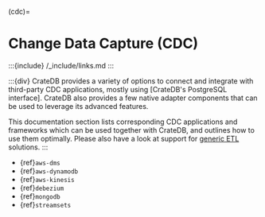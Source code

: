 (cdc)=
# Change Data Capture (CDC)

:::{include} /_include/links.md
:::

:::{div}
CrateDB provides a variety of options to connect and integrate with third-party
CDC applications, mostly using [CrateDB's PostgreSQL interface].
CrateDB also provides a few native adapter components that can be used
to leverage its advanced features. 

This documentation section lists corresponding CDC applications and
frameworks which can be used together with CrateDB, and outlines how
to use them optimally.
Please also have a look at support for [generic ETL](#etl) solutions.
:::

- {ref}`aws-dms`
- {ref}`aws-dynamodb`
- {ref}`aws-kinesis`
- {ref}`debezium`
- {ref}`mongodb`
- {ref}`streamsets`
